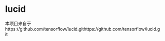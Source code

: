 # lucid
<p>本项目来自于<url>https://github.com/tensorflow/lucid.git</url>https://github.com/tensorflow/lucid.git</p>
